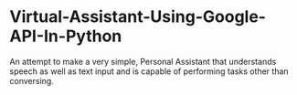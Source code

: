 # Virtual-Assistant-Using-Google-API-In-Python
An attempt to make a very simple, Personal Assistant that understands speech as well as text input and is capable of performing tasks other than conversing.
